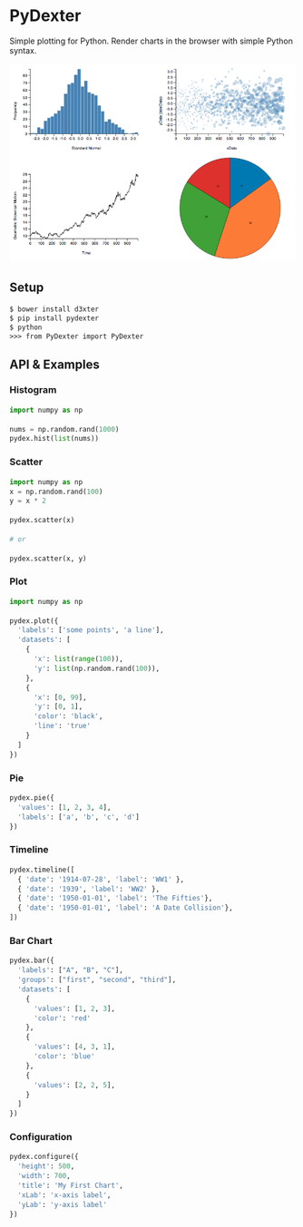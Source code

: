 # PyDexter

Simple plotting for Python. Render charts in the browser with simple Python syntax.

![Examples](https://raw.githubusercontent.com/D3xterjs/pydexter/master/examples.png)

## Setup

```
$ bower install d3xter
$ pip install pydexter
$ python
>>> from PyDexter import PyDexter
```

## API & Examples

### Histogram

```python
import numpy as np

nums = np.random.rand(1000)
pydex.hist(list(nums))
```

### Scatter

```python
import numpy as np
x = np.random.rand(100)
y = x * 2

pydex.scatter(x)

# or

pydex.scatter(x, y)
```

### Plot

```python
import numpy as np

pydex.plot({
  'labels': ['some points', 'a line'],
  'datasets': [
    {
      'x': list(range(100)),
      'y': list(np.random.rand(100)),
    },
    {
      'x': [0, 99],
      'y': [0, 1],
      'color': 'black',
      'line': 'true'
    }
  ]
})
```

### Pie

```python
pydex.pie({
  'values': [1, 2, 3, 4],
  'labels': ['a', 'b', 'c', 'd']
})
```

### Timeline

```python
pydex.timeline([
  { 'date': '1914-07-28', 'label': 'WW1' },
  { 'date': '1939', 'label': 'WW2' },
  { 'date': '1950-01-01', 'label': 'The Fifties'},
  { 'date': '1950-01-01', 'label': 'A Date Collision'},
])
```

### Bar Chart

```python
pydex.bar({
  'labels': ["A", "B", "C"],
  'groups': ["first", "second", "third"],
  'datasets': [
    {
      'values': [1, 2, 3],
      'color': 'red'
    },
    {
      'values': [4, 3, 1],
      'color': 'blue'
    },
    {
      'values': [2, 2, 5],
    }
  ]
})
```

### Configuration

```python
pydex.configure({
  'height': 500,
  'width': 700,
  'title': 'My First Chart',
  'xLab': 'x-axis label',
  'yLab': 'y-axis label'
})
```
